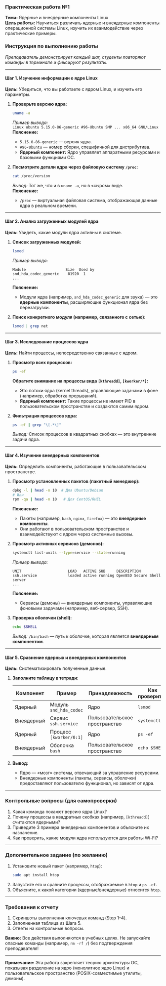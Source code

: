 ### Практическая работа №1  
**Тема:** Ядерные и внеядерные компоненты Linux  
**Цель работы:** Научиться различать ядерные и внеядерные компоненты операционной системы Linux, изучить их взаимодействие через практические примеры.  


### Инструкция по выполнению работы  
*Преподаватель демонстрирует каждый шаг, студенты повторяют команды в терминале и фиксируют результаты.*

---

#### **Шаг 1. Изучение информации о ядре Linux**  
**Цель:** Убедиться, что вы работаете с ядром Linux, и изучить его параметры.  

1. **Проверьте версию ядра:**  
   ```bash
   uname -a
   ```
   *Пример вывода:*  
   `Linux ubuntu 5.15.0-86-generic #96-Ubuntu SMP ... x86_64 GNU/Linux`  
   **Пояснение:**  
   - `5.15.0-86-generic` — версия ядра.  
   - `#96-Ubuntu` — номер сборки, специфичной для дистрибутива.  
   - **Ядерный компонент:** Ядро управляет аппаратными ресурсами и базовыми функциями ОС.

2. **Посмотрите детали ядра через файловую систему `/proc`:**  
   ```bash
   cat /proc/version
   ```
   *Вывод:* Тот же, что и в `uname -a`, но в «сыром» виде.  
   **Пояснение:**  
   - `/proc` — виртуальная файловая система, отображающая данные ядра в реальном времени.

---

#### **Шаг 2. Анализ загруженных модулей ядра**  
**Цель:** Увидеть, какие модули ядра активны в системе.  

1. **Список загруженных модулей:**  
   ```bash
   lsmod
   ```
   *Пример вывода:*  
   ```
   Module                  Size  Used by
   snd_hda_codec_generic    81920  1
   ...
   ```
   **Пояснение:**  
   - Модули ядра (например, `snd_hda_codec_generic` для звука) — это **ядерные компоненты**, расширяющие функционал ядра без перезагрузки.

2. **Поиск конкретного модуля (например, связанного с сетью):**  
   ```bash
   lsmod | grep net
   ```

---

#### **Шаг 3. Исследование процессов ядра**  
**Цель:** Найти процессы, непосредственно связанные с ядром.  

1. **Просмотр всех процессов:**  
   ```bash
   ps -ef
   ```
   **Обратите внимание на процессы вида `[kthreadd]`, `[kworker/*]`:**  
   - Это потоки ядра (kernel threads), управляющие задачами в фоне (например, обработка прерываний).  
   - **Ядерный компонент:** Такие процессы не имеют PID в пользовательском пространстве и создаются самим ядром.

2. **Фильтрация процессов ядра:**  
   ```bash
   ps -ef | grep "\[.*\]"
   ```
   *Вывод:* Список процессов в квадратных скобках — это внутренние задачи ядра.

---

#### **Шаг 4. Изучение внеядерных компонентов**  
**Цель:** Определить компоненты, работающие в пользовательском пространстве.  

1. **Просмотр установленных пакетов (пакетный менеджер):**  
   ```bash
   dpkg -l | head -n 10  # Для Ubuntu/Debian
   # Или
   rpm -qa | head -n 10   # Для CentOS/RHEL
   ```
   **Пояснение:**  
   - Пакеты (например, `bash`, `nginx`, `firefox`) — это **внеядерные компоненты**.  
   - Они работают в пользовательском пространстве и взаимодействуют с ядром через системные вызовы.

2. **Просмотр активных сервисов (демонов):**  
   ```bash
   systemctl list-units --type=service --state=running
   ```
   *Пример вывода:*  
   ```
   UNIT                     LOAD   ACTIVE SUB     DESCRIPTION
   ssh.service              loaded active running OpenBSD Secure Shell server
   ...
   ```
   **Пояснение:**  
   - Сервисы (демоны) — внеядерные компоненты, управляющие фоновыми задачами (например, веб-сервер, SSH).

3. **Проверка оболочки (shell):**  
   ```bash
   echo $SHELL
   ```
   *Вывод:* `/bin/bash` — путь к оболочке, которая является **внеядерным компонентом**.

---

#### **Шаг 5. Сравнение ядерных и внеядерных компонентов**  
**Цель:** Систематизировать полученные данные.  

1. **Заполните таблицу в тетради:**  

   | Компонент          | Пример                  | Принадлежность       | Как проверить?         |
   |--------------------|-------------------------|----------------------|------------------------|
   | Ядерный            | Модуль `snd_hda_codec`  | Ядро                 | `lsmod`                |
   | Внеядерный         | Сервис `ssh.service`    | Пользовательское пространство | `systemctl` |
   | Ядерный            | Процесс `[kworker/0:1]` | Ядро                 | `ps -ef`               |
   | Внеядерный         | Оболочка `bash`         | Пользовательское пространство | `echo $SHELL` |

2. **Вывод:**  
   - Ядро — «мозг» системы, отвечающий за управление ресурсами.  
   - Внеядерные компоненты (пакеты, сервисы, оболочки) предоставляют пользователю функционал, но зависят от ядра.

---

### Контрольные вопросы (для самопроверки)
1. Какая команда покажет версию ядра Linux?  
2. Почему процессы в квадратных скобках (например, `[kthreadd]`) считаются ядерными?  
3. Приведите 3 примера внеядерных компонентов и объясните их назначение.  
4. Как проверить, какие модули ядра используются для работы Wi-Fi?  

---

### Дополнительное задание (по желанию)
1. Установите новый пакет (например, `htop`):  
   ```bash
   sudo apt install htop
   ```
2. Запустите его и сравните процессы, отображаемые в `htop` и `ps -ef`.  
3. Объясните, к какой категории (ядерные/внеядерные) относится `htop`.

---

### Требования к отчету
1. Скриншоты выполнения ключевых команд (Step 1–4).  
2. Заполненная таблица из Шага 5.  
3. Ответы на контрольные вопросы.  

**Важно:** Все действия выполняются в учебных целях. Не запускайте опасные команды (например, `rm -rf /`) без подтверждения преподавателя!  

--- 
**Примечание:** Эта работа закрепляет теорию архитектуры ОС, показывая разделение на ядро (монолитное ядро Linux) и пользовательское пространство (POSIX-совместимые утилиты, демоны).